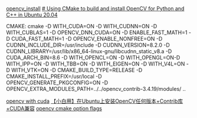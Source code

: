 [opencv_install](https://blog.csdn.net/weixin_44384491/article/details/121142093)
[# Using CMake to build and install OpenCV for Python and C++ in Ubuntu 20.04](https://rodosingh.medium.com/using-cmake-to-build-and-install-opencv-for-python-and-c-in-ubuntu-20-04-6c5881eebd9a)

CMAKE:
cmake -D WITH_CUDA=ON -D WITH_CUDNN=ON -D WITH_CUBLAS=1 -D OPENCV_DNN_CUDA=ON -D ENABLE_FAST_MATH=1 -D CUDA_FAST_MATH=1 -D OPENCV_ENABLE_NONFREE=ON -D CUDNN_INCLUDE_DIR=/usr/include -D CUDNN_VERSION=8.2.0 -D CUDNN_LIBRARY=/usr/lib/x86_64-linux-gnu/libcudnn_static_v8.a -D CUDA_ARCH_BIN=8.6 -D WITH_OPENCL=ON -D WITH_OPENGL=ON-D WITH_IPP=ON -D WITH_TBB=ON -D WITH_EIGEN=ON -D WITH_V4L=ON -D WITH_VTK=ON -D CMAKE_BUILD_TYPE=RELEASE -D CMAKE_INSTALL_PREFIX=/usr/local -D OPENCV_GENERATE_PKGCONFIG=ON -D OPENCV_EXTRA_MODULES_PATH=../../opencv_contrib-3.4.19/modules/ ..

[opencv with cuda](https://gist.github.com/raulqf/f42c718a658cddc16f9df07ecc627be7)
[【小白用】在Ubuntu上安装OpenCV任何版本+Contrib库+CUDA兼容](https://waltpeter.github.io/open-cv-basic/install-opencv-with-contrib-ubuntu/index.html)
[opencv cmake option flags](https://docs.opencv.org/4.x/db/d05/tutorial_config_reference.html)
